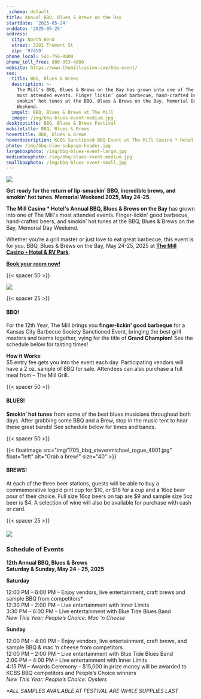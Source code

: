 ```yaml
---
_schema: default
title: Annual BBQ, Blues & Brews on the Bay
startdate: '2025-05-24'
enddate: '2025-05-25'
address:
  city: North Bend
  street: 3201 Tremont St
  zip: '97459'
phone_local: 541-756-8800
phone_toll_free: 800-953-4800
website: https://www.themillcasino.com/bbq-event/
seo:
  title: BBQ, Blues & Brews
  description: >-
    The Mill's BBQ, Blues & Brews on the Bay has grown into one of The Mill's
    most attended events. Finger lickin’ good barbecue, hand-crafted beers and
    smokin’ hot tunes at the BBQ, Blues & Brews on the Bay, Memorial Day
    Weekend.
  imgalt: BBQ, Blues & Brews at The Mill
  image: /img/bbq-blues-event-medium.jpg
desktoptitle: BBQ, Blues & Brews Festival
mobiletitle: BBQ, Blues & Brews
hovertitle: BBQ, Blues & Brews
hoverdescription: KCBS Sanctioned BBQ Event at The Mill Casino * Hotel!
photo: /img/bbq-blue-subpage-header.jpg
largeboxphoto: /img/bbq-blues-event-large.jpg
mediumboxphoto: /img/bbq-blues-event-medium.jpg
smallboxphoto: /img/bbq-blues-event-small.jpg
---
```

![](/img/bbq-blues-brews-logo-695px.jpg)

**Get ready for the return of lip-smackin' BBQ, incredible brews, and smokin' hot tunes. Memorial Weekend 2025, May 24-25.**

**The Mill Casino \* Hotel's Annual BBQ, Blues & Brews on the Bay** has grown into one of The Mill's most attended events. Finger-lickin' good barbecue, hand-crafted beers, and smokin’ hot tunes at the BBQ, Blues & Brews on the Bay, Memorial Day Weekend.

Whether you’re a grill master or just love to eat great barbecue, this event is for you. BBQ, Blues & Brews on the Bay, May 24-25, 2025 at [**The Mill Casino • Hotel & RV Park**](https://www.themillcasino.com/).

[**Book your room now!**](https://oregonsadventurecoast.com/lodging/ "Lodging on Oregon's Adventure Coast!")

{{< spacer 50 >}}

![](/img/bbq-blue-subpage-header.jpg)

{{< spacer 25 >}}

#### BBQ!

For the 12th Year, The Mill brings you **finger-lickin' good barbeque** for a Kansas City Barbecue Society Sanctioned Event, bringing the best grill masters and teams together, vying for the title of **Grand Champion!** See the schedule below for tasting times!

**How it Works**:<br>$5 entry fee gets you into the event each day. Participating vendors will have a 2 oz. sample of BBQ for sale. Attendees can also purchase a full meal from – The Mill Grill.

{{< spacer 50 >}}

#### BLUES!

**Smokin’ hot tunes** from some of the best blues musicians throughout both days. After grabbing some BBQ and a Brew, stop in the music tent to hear these great bands! See schedule below for times and bands.

{{< spacer 50 >}}

{{< floatimage src="img/1705_bbq_stevenmichael_rogue_4901.jpg" float="left" alt="Grab a brew!" size="40" >}}

#### BREWS!

At each of the three beer stations, guests will be able to buy a commemorative logo’d pint cup for $10, or $18 for a cup and a 16oz beer pour of their choice. Full size 16oz beers on tap are $9 and sample size 5oz beer is $4. A selection of wine will also be available for purchase with cash or card.

{{< spacer 25 >}}

####

![](/img/bbq-blues-brews-competition-vendor.jpg)

### Schedule of Events

**12th Annual BBQ, Blues & Brews <br>Saturday & Sunday, May 24 – 25, 2025**

**Saturday**

12:00 PM – 6:00 PM – Enjoy vendors, live entertainment, craft brews and sample BBQ from competitors\* <br>12:30 PM – 2:00 PM – Live entertainment with Inner Limits<br>3:30 PM – 6:00 PM – Live entertainment with Blue Tide Blues Band<br>*New This Year: People’s Choice: Mac ‘n Cheese*

**Sunday**

12:00 PM – 4:00 PM – Enjoy vendors, live entertainment, craft brews, and sample BBQ & mac ‘n cheese from competitors <br>12:00 PM – 2:00 PM – Live entertainment with Blue Tide Blues Band<br>2:00 PM – 4:00 PM – Live entertainment with Inner Limits<br>4:15 PM – Awards Ceremony – $15,000 in prize money will be awarded to KCBS BBQ competitors and People’s Choice winners<br>*New This Year: People’s Choice: Oysters*

*\*ALL SAMPLES AVAILABLE AT FESTIVAL ARE WHILE SUPPLIES LAST*
